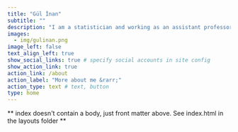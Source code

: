 ```yaml
---
title: "Gül İnan"
subtitle: ""
description: "I am a statistician and working as an assistant professor in the Department of Mathematics at Istanbul Technical University, Istanbul, Turkey. In Fall22, I am teaching [MAT555E: Statistical Data Analysis for Computational Sciences](https://mat555e-fall22.github.io) and MAT221E:Probability Theory."
images:
  - img/gulinan.png
image_left: false
text_align_left: true
show_social_links: true # specify social accounts in site config
show_action_link: true
action_link: /about
action_label: "More about me &rarr;"
action_type: text # text, button
type: home
---
```


** index doesn't contain a body, just front matter above.
See index.html in the layouts folder **

